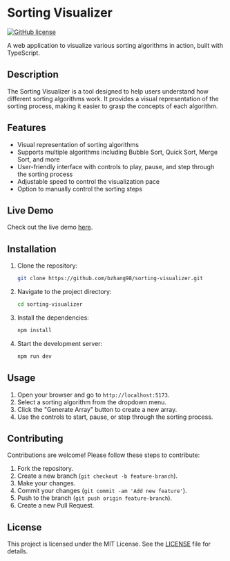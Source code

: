 # Sorting Visualizer

[![GitHub license](https://img.shields.io/badge/license-MIT-blue.svg)](LICENSE)

A web application to visualize various sorting algorithms in action, built with TypeScript.

## Description

The Sorting Visualizer is a tool designed to help users understand how different sorting algorithms work. It provides a visual representation of the sorting process, making it easier to grasp the concepts of each algorithm.

## Features

- Visual representation of sorting algorithms
- Supports multiple algorithms including Bubble Sort, Quick Sort, Merge Sort, and more
- User-friendly interface with controls to play, pause, and step through the sorting process
- Adjustable speed to control the visualization pace
- Option to manually control the sorting steps

## Live Demo

Check out the live demo [here](https://sorting-visualizer-silk-xi.vercel.app).

## Installation

1. Clone the repository:
    ```bash
    git clone https://github.com/bzhang98/sorting-visualizer.git
    ```
2. Navigate to the project directory:
    ```bash
    cd sorting-visualizer
    ```
3. Install the dependencies:
    ```bash
    npm install
    ```
4. Start the development server:
    ```bash
    npm run dev
    ```

## Usage

1. Open your browser and go to `http://localhost:5173`.
2. Select a sorting algorithm from the dropdown menu.
3. Click the "Generate Array" button to create a new array.
4. Use the controls to start, pause, or step through the sorting process.

## Contributing

Contributions are welcome! Please follow these steps to contribute:

1. Fork the repository.
2. Create a new branch (`git checkout -b feature-branch`).
3. Make your changes.
4. Commit your changes (`git commit -am 'Add new feature'`).
5. Push to the branch (`git push origin feature-branch`).
6. Create a new Pull Request.

## License

This project is licensed under the MIT License. See the [LICENSE](LICENSE) file for details.
